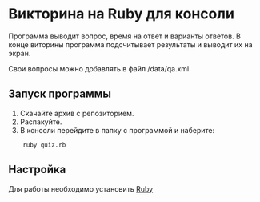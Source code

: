 # Викторина на Ruby для консоли
Программа выводит вопрос, время на ответ и варианты ответов. 
В конце виторины программа подсчитывает результаты и выводит их на экран.

Свои вопросы можно добавлять в файл /data/qa.xml
## Запуск программы
1. Скачайте архив с репозиторием. 
2. Распакуйте. 
3. В консоли перейдите в папку с программой и наберите: 
```
    ruby quiz.rb
```

## Настройка
Для работы необходимо установить [Ruby](https://www.ruby-lang.org/ru/documentation/installation/)
